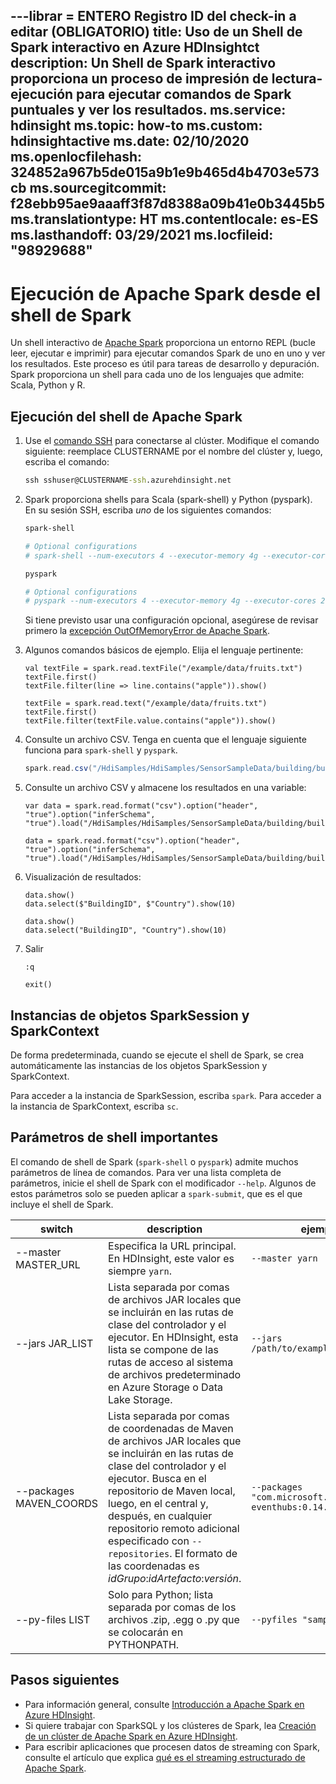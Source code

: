---librar = ENTERO
Registro ID del check-in a editar (OBLIGATORIO)
title: Uso de un Shell de Spark interactivo en Azure HDInsightct
description: Un Shell de Spark interactivo proporciona un proceso de impresión de lectura-ejecución para ejecutar comandos de Spark puntuales y ver los resultados.
ms.service: hdinsight
ms.topic: how-to
ms.custom: hdinsightactive
ms.date: 02/10/2020
ms.openlocfilehash: 324852a967b5de015a9b1e9b465d4b4703e573cb
ms.sourcegitcommit: f28ebb95ae9aaaff3f87d8388a09b41e0b3445b5
ms.translationtype: HT
ms.contentlocale: es-ES
ms.lasthandoff: 03/29/2021
ms.locfileid: "98929688"
---
# <a name="run-apache-spark-from-the-spark-shell"></a>Ejecución de Apache Spark desde el shell de Spark

Un shell interactivo de [Apache Spark](https://spark.apache.org/) proporciona un entorno REPL (bucle leer, ejecutar e imprimir) para ejecutar comandos Spark de uno en uno y ver los resultados. Este proceso es útil para tareas de desarrollo y depuración. Spark proporciona un shell para cada uno de los lenguajes que admite: Scala, Python y R.

## <a name="run-an-apache-spark-shell"></a>Ejecución del shell de Apache Spark

1. Use el [comando SSH](../hdinsight-hadoop-linux-use-ssh-unix.md) para conectarse al clúster. Modifique el comando siguiente: reemplace CLUSTERNAME por el nombre del clúster y, luego, escriba el comando:

    ```cmd
    ssh sshuser@CLUSTERNAME-ssh.azurehdinsight.net
    ```

1. Spark proporciona shells para Scala (spark-shell) y Python (pyspark). En su sesión SSH, escriba *uno* de los siguientes comandos:

    ```bash
    spark-shell

    # Optional configurations
    # spark-shell --num-executors 4 --executor-memory 4g --executor-cores 2 --driver-memory 8g --driver-cores 4
    ```

    ```bash
    pyspark

    # Optional configurations
    # pyspark --num-executors 4 --executor-memory 4g --executor-cores 2 --driver-memory 8g --driver-cores 4
    ```

    Si tiene previsto usar una configuración opcional, asegúrese de revisar primero la [excepción OutOfMemoryError de Apache Spark](./apache-spark-troubleshoot-outofmemory.md).

1. Algunos comandos básicos de ejemplo. Elija el lenguaje pertinente:

    ```spark-shell
    val textFile = spark.read.textFile("/example/data/fruits.txt")
    textFile.first()
    textFile.filter(line => line.contains("apple")).show()
    ```

    ```pyspark
    textFile = spark.read.text("/example/data/fruits.txt")
    textFile.first()
    textFile.filter(textFile.value.contains("apple")).show()
    ```

1. Consulte un archivo CSV. Tenga en cuenta que el lenguaje siguiente funciona para `spark-shell` y `pyspark`.

    ```scala
    spark.read.csv("/HdiSamples/HdiSamples/SensorSampleData/building/building.csv").show()
    ```

1. Consulte un archivo CSV y almacene los resultados en una variable:

    ```spark-shell
    var data = spark.read.format("csv").option("header", "true").option("inferSchema", "true").load("/HdiSamples/HdiSamples/SensorSampleData/building/building.csv")
    ```

    ```pyspark
    data = spark.read.format("csv").option("header", "true").option("inferSchema", "true").load("/HdiSamples/HdiSamples/SensorSampleData/building/building.csv")
    ```

1. Visualización de resultados:

    ```spark-shell
    data.show()
    data.select($"BuildingID", $"Country").show(10)
    ```

    ```pyspark
    data.show()
    data.select("BuildingID", "Country").show(10)
    ```

1. Salir

    ```spark-shell
    :q
    ```

    ```pyspark
    exit()
    ```

## <a name="sparksession-and-sparkcontext-instances"></a>Instancias de objetos SparkSession y SparkContext

De forma predeterminada, cuando se ejecute el shell de Spark, se crea automáticamente las instancias de los objetos SparkSession y SparkContext.

Para acceder a la instancia de SparkSession, escriba `spark`. Para acceder a la instancia de SparkContext, escriba `sc`.

## <a name="important-shell-parameters"></a>Parámetros de shell importantes

El comando de shell de Spark (`spark-shell` o `pyspark`) admite muchos parámetros de línea de comandos. Para ver una lista completa de parámetros, inicie el shell de Spark con el modificador `--help`. Algunos de estos parámetros solo se pueden aplicar a `spark-submit`, que es el que incluye el shell de Spark.

| switch | description | ejemplo |
| --- | --- | --- |
| --master MASTER_URL | Especifica la URL principal. En HDInsight, este valor es siempre `yarn`. | `--master yarn`|
| --jars JAR_LIST | Lista separada por comas de archivos JAR locales que se incluirán en las rutas de clase del controlador y el ejecutor. En HDInsight, esta lista se compone de las rutas de acceso al sistema de archivos predeterminado en Azure Storage o Data Lake Storage. | `--jars /path/to/examples.jar` |
| --packages MAVEN_COORDS | Lista separada por comas de coordenadas de Maven de archivos JAR locales que se incluirán en las rutas de clase del controlador y el ejecutor. Busca en el repositorio de Maven local, luego, en el central y, después, en cualquier repositorio remoto adicional especificado con `--repositories`. El formato de las coordenadas es *idGrupo*:*idArtefacto*:*versión*. | `--packages "com.microsoft.azure:azure-eventhubs:0.14.0"`|
| --py-files LIST | Solo para Python; lista separada por comas de los archivos .zip, .egg o .py que se colocarán en PYTHONPATH. | `--pyfiles "samples.py"` |

## <a name="next-steps"></a>Pasos siguientes

- Para información general, consulte [Introducción a Apache Spark en Azure HDInsight](apache-spark-overview.md).
- Si quiere trabajar con SparkSQL y los clústeres de Spark, lea [Creación de un clúster de Apache Spark en Azure HDInsight](apache-spark-jupyter-spark-sql.md).
- Para escribir aplicaciones que procesen datos de streaming con Spark, consulte el artículo que explica [qué es el streaming estructurado de Apache Spark](apache-spark-streaming-overview.md).
